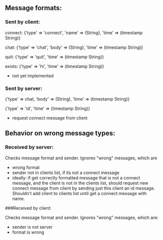 ## Message formats:

### Sent by client:

connect:
{'type' => 'connect', 'name' => (String), 'time' => (timestamp String)}

chat:
{'type' => 'chat', 'body' => (String), 'time' => (timestamp String)}

quit:
{'type' => 'quit', 'time' => (timestamp String)}

exists:
{'type' => 'hi', 'time' => (timestamp String)}
- not yet implemented

### Sent by server:

{'type' => chat, 'body' => (String), 'time' => (timestamp String)}

{'type' => 'id', 'time' => (timestamp String)} 
- request connect message from client

## Behavior on wrong message types:

### Received by server:

Checks message format and sender. Ignores "wrong" messages, which are
- wrong format
- sender not in clients list, if its not a connect message
- ideally: if get correctly formatted message that is not a connect message, and the client is not in the clients list, should request new
connect message from client by sending just this client an id message.
Shouldn't add client to clients list until get a connect message with name.

###Received by client:

Checks message format and sender. Ignores "wrong" messages, which are:
- sender is not server
- format is wrong


